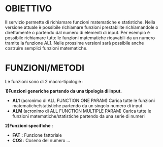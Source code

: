 # OBIETTIVO
Il servizio permette di richiamare funzioni matematiche e statistiche. Nella versione attuale è possibile richiamare funzioni prestabilite richiamandole
o direttamente o partendo dal numero di elementi di input. Per esempio è possibile richiamare tutte le funzioni matematiche ricavabili da un numero tramite la funzione AL1. Nelle prossime versioni sarà possibile anche costruire semplici funzioni matematiche.
# FUNZIONI/METODI
Le funzioni sono di 2 macro-tipologie : 

**1)Funzioni generiche partendo da una tipologia di input.**

- **AL1**  (acronimo di ALL FUNCTION ONE  PARAM) Carica tutte le funzioni matematiche/statistiche partendo da un singolo numero di input
- **ALM** (acronimo di ALL FUNCTION MULTIPLE  PARAM) Carica tutte le funzioni matematiche/statistiche partendo da una serie di numeri

**2)Funzioni specifiche** : 

- **FAT**   :    Funzione fattoriale
- **COS**  :   Coseno del numero
...



